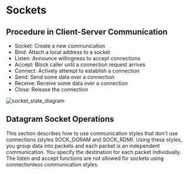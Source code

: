 # Sockets
## Procedure in Client-Server Communication
- Socket: Create a new communication
- Bind: Attach a local address to a socket
- Listen: Announce willingness to accept connections
- Accept: Block caller until a connection request arrives
- Connect: Actively attempt to establish a connection
- Send: Send some data over a connection
- Receive: Receive some data over a connection
- Close: Release the connection


![socket_state_diagram](https://github.com/NULL-Term1nat0r/webserv/assets/96915676/445fdf4a-2b55-4606-a227-6f29d9f0eacd)


## Datagram Socket Operations
This section describes how to use communication styles that don't use connections (styles SOCK_DGRAM and SOCK_RDM). Using these styles, you group data into packets and each packet is an independent communication. You specify the destination for each packet individually.
The listen and accept functions are not allowed for sockets using connectionless communication styles.

